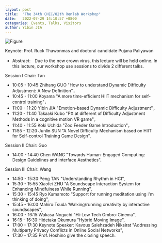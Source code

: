 ```yaml
---
layout: post
title:  "The 34th CHEC/82th Renlab Workshop"
date:   2022-07-29 14:10:57 +0800
categories: Events, Talks, Visitors
author: Yibin JIA
---
```


![Figure](https://live.staticflickr.com/65535/52408689088_b1b0a6a1fe_c.jpg)

Keynote: Prof. Ruck Thawonmas and doctoral candidate Pujana Paliyawan
 
* Abstract:　Due to the new crown virus, this lecture will be held online. In this lecture, our workshop use sessions to divide 2 different talks.
 
Session I Chair: Tan	
* 10:05 - 10:45	Zhihang GUO	"How to understand Dynamic Difficulty Adjustment: A New Definition"，
* 10:45 - 11:00	Koyama "A more time-efficient HIIT mechanism for self-control training"，	
* 11:00 - 11:20	Yibin JIA "Emotion-based Dynamic Difficulty Adjustment"，	
* 11:20 - 11:40	Takaaki Kubo "PX at different of Difficulty Adjustment Methods in a cognitive motion VR game"，	
* 11:40 - 11:55	Koki Uchida	"Zoo Feeder Game Introduction"，
* 11:55 - 12:20	Junlin SUN "A Novel Difficulty Mechanism based on HIIT for Self-control Training Game Design".	

Session II Chair: Guo	
* 14:00 - 14:40	Chen WANG "Towards Human-Engaged Computing: Design Guidelines and Interface Aesthetics".	

Session III Chair: Wang	
* 14:50 - 15:30	Peng TAN "Understanding Rhythm in HCI",	
* 15:30 - 15:55	Xiaofei ZHU "A Soundscape Interaction System for Enhancing Mindfulness While Running",	
* 15:30 - 15:45	Ryo Kumamoto "Support for running meditation using I'm thinking of doing",	
* 15:45 - 16:00	Mahiro Tsuda ‘Walking/running creativity by interactive soundscapes",	
* 16:00 - 16:15	Wakasa Noguchi "Hi-Low Tech Ombro-Cinema",	
* 16:15 - 16:30	Hidetaka Okumura "Hybrid Moving Image",	
* 17:00 - 17:30	Keynote Speaker: Kavous Salehzadeh Niksirat "Addressing Multiparty Privacy Conflicts in Online Social Networks",	
* 17:30 - 17:35	Prof. Hoshino give the closing speech.


